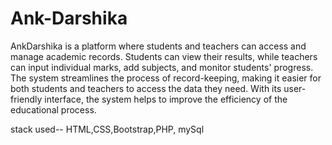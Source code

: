 <h1>Ank-Darshika</h1>
AnkDarshika is a platform where students and teachers can access and manage academic records. Students can view their results, while teachers can input individual marks, add subjects, and monitor students' progress. The system streamlines the process of record-keeping, making it easier for both students and teachers to access the data they need. With its user-friendly interface, the system helps to improve the efficiency of the educational process.

stack used-- HTML,CSS,Bootstrap,PHP, mySql

